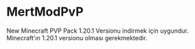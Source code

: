 # MertModPvP
New Minecraft PVP Pack
1.20.1 Versionu indirmek için uygundur. Minecraft'ın 1.20.1 versionu olması gerekmektedir.

